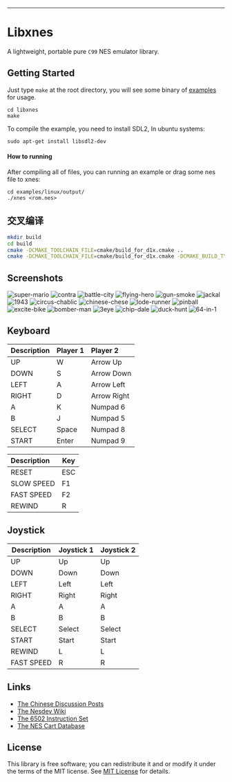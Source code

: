 

***
# Libxnes
A lightweight, portable pure `C99` NES emulator library.

## Getting Started

Just type `make` at the root directory, you will see some binary of [examples](examples) for usage.

```shell
cd libxnes
make
```

To compile the example, you need to install SDL2, In ubuntu systems:

```shell
sudo apt-get install libsdl2-dev
```

#### How to running

After compiling all of files, you can running an example or drag some nes file to xnes:

```shell
cd examples/linux/output/
./xnes <rom.nes>
```

## 交叉编译
```bash
mkdir build
cd build
cmake -DCMAKE_TOOLCHAIN_FILE=cmake/build_for_d1x.cmake ..
cmake -DCMAKE_TOOLCHAIN_FILE=cmake/build_for_d1x.cmake -DCMAKE_BUILD_TYPE=Debug ..
```

## Screenshots
![super-mario](documents/screenshots/super-mario.png)
![contra](documents/screenshots/contra.png)
![battle-city](documents/screenshots/battle-city.png)
![flying-hero](documents/screenshots/flying-hero.png)
![gun-smoke](documents/screenshots/gun-smoke.png)
![jackal](documents/screenshots/jackal.png)
![1943](documents/screenshots/1943.png)
![circus-chablic](documents/screenshots/circus-chablic.png)
![chinese-chese](documents/screenshots/chinese-chese.png)
![lode-runner](documents/screenshots/lode-runner.png)
![pinball](documents/screenshots/pinball.png)
![excite-bike](documents/screenshots/excite-bike.png)
![bomber-man](documents/screenshots/bomber-man.png)
![3eye](documents/screenshots/3eye.png)
![chip-dale](documents/screenshots/chip-dale.png)
![duck-hunt](documents/screenshots/duck-hunt.png)
![64-in-1](documents/screenshots/64-in-1.png)

## Keyboard

| Description | Player 1 | Player 2 |
| ---- | ---- | :--- |
| UP   | W         | Arrow Up |
| DOWN | S       | Arrow Down |
| LEFT | A       | Arrow Left |
| RIGHT | D     | Arrow Right |
| A    | K        | Numpad 6 |
| B    | J        | Numpad 5    |
| SELECT | Space | Numpad 8 |
| START | Enter  | Numpad 9 |

| Description | Key |
| :--- | ---- |
| RESET | ESC    |
| SLOW SPEED | F1       |
| FAST SPEED | F2       |
| REWIND | R       |

## Joystick

| Description | Joystick 1 | Joystick 2 |
| ---- | ---- | :--- |
| UP   | Up     | Up |
| DOWN | Down   | Down |
| LEFT | Left | Left |
| RIGHT | Right | Right |
| A    | A         | A |
| B    | B        | B   |
| SELECT | Select | Select |
| START | Start | Start |
| REWIND | L      |L|
| FAST SPEED | R      |R|

## Links

* [The Chinese Discussion Posts](https://whycan.com/t_11467.html)
* [The Nesdev Wiki](https://www.nesdev.org/wiki/Nesdev_Wiki)
* [The 6502 Instruction Set](https://www.masswerk.at/6502/6502_instruction_set.html)
* [The NES Cart Database](https://nescartdb.com)

## License

This library is free software; you can redistribute it and or modify it under the terms of the MIT license. See [MIT License](LICENSE) for details.


